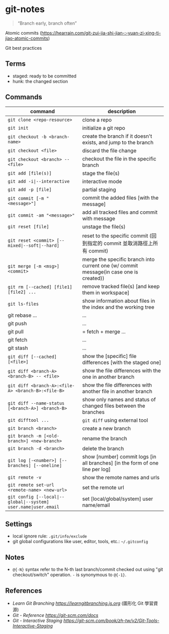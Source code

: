 # git-notes

> “Branch early, branch often”

Atomic commits (https://hearrain.com/git-zui-jia-shi-jian-:-yuan-zi-xing-ti-jiao-atomic-commits)

Git best practices

## Terms

* staged: ready to be committed
* hunk: the changed section

## Commands
|command|description|
|---|---|
|`git clone <repo-resource>`|clone a repo|
|`git init`|initialize a git repo|
|`git checkout -b <branch-name>`|create the branch if it doesn't exists, and jump to the branch|
|`git checkout <file>`|discard the file change|
|`git checkout <branch> -- <file>`|checkout the file in the specific branch|
|`git add [file(s)]`|stage the file(s)|
|<code>git add -i&#124;--interactive</code>|interactive mode|
|`git add -p [file]`|partial staging|
|`git commit [-m "<message>"]`|commit the added files [with the message]|
|`git commit -am "<message>"`|add all tracked files and commit with message|
|`git reset [file]`|unstage the file(s)|
|<code>git reset \<commit> [--mixed&#124;--soft&#124;--hard]</code>|reset to the specific commit (回到指定的 commit 並取消路徑上所有 commit)|
|`git merge [-m <msg>] <commit>`|merge the specific branch into current one (w/ commit message(in case one is created))|
|`git rm [--cached] [file1] [file2] ...`|remove tracked file(s) [and keep them in workspace]|
|`git ls-files`|show information about files in the index and the working tree|
|git rebase ...|...|
|git push|...|
|git pull|= fetch + merge ...|
|git fetch|...|
|git stash|...|
|`git diff [--cached] [<file>]`|show the [specific] file differences [with the staged one]|
|`git diff <branch-A> <branch-B> -- <file>`|show the file differences with the one in another branch|
|`git diff <branch-A>:<file-A> <branch-B>:<file-B>`|show the file differences with another file in another branch|
|`git diff --name-status [<branch-A>] <branch-B>`|show only names and status of changed files between the branches|
|`git difftool ...`|`git diff` using external tool|
|`git branch <branch>`|create a new branch|
|`git branch -m [<old-branch>] <new-branch>`|rename the branch|
|`git branch -d <branch>`|delete the branch|
|`git log [-<number>] [--branches] [--oneline]`|show [number] commit logs [in all branches] [in the form of one line per log]|
|`git remote -v`|show the remote names and urls|
|`git remote set-url <remote-name> <new-url>`|set the remote url|
|<code>git config [--local&#124;--global&#124;--system] user.name&#124;user.email <email></code>|set [local/global/system] user name/email|

## Settings 
* local ignore rule: `.git/info/exclude`
* git global configurations like user, editor, tools, etc.: `~/.gitconfig`

## Notes
* `@{-N}` syntax refer to the N-th last branch/commit checked out using "git checkout/switch" operation. `-` is synonymous to `@{-1}`.

## References
* *Learn Git Branching https://learngitbranching.js.org* (圖形化 Git 學習資源)
* *Git - Reference https://git-scm.com/docs*
* *Git - Interactive Staging https://git-scm.com/book/zh-tw/v2/Git-Tools-Interactive-Staging*
